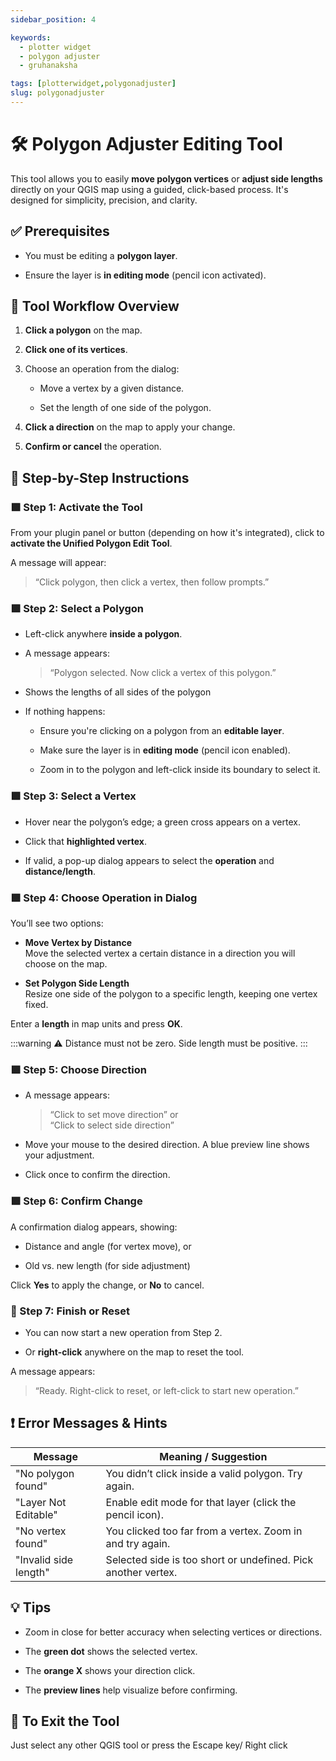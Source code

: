 ```yaml
---
sidebar_position: 4

keywords:
  - plotter widget
  - polygon adjuster
  - gruhanaksha

tags: [plotterwidget,polygonadjuster]
slug: polygonadjuster
---
```


# 🛠️ Polygon Adjuster Editing Tool

This tool allows you to easily **move polygon vertices** or **adjust side lengths** directly on your QGIS map using a guided, click-based process. It's designed for simplicity, precision, and clarity.

## ✅ Prerequisites

- You must be editing a **polygon layer**.

- Ensure the layer is **in editing mode** (pencil icon activated).

## 🔄 Tool Workflow Overview

1. **Click a polygon** on the map.

2. **Click one of its vertices**.

3. Choose an operation from the dialog:

   - Move a vertex by a given distance.

   - Set the length of one side of the polygon.

4. **Click a direction** on the map to apply your change.

5. **Confirm or cancel** the operation.

## 🧭 Step-by-Step Instructions

### 🟩 Step 1: Activate the Tool

From your plugin panel or button (depending on how it's integrated), click to **activate the Unified Polygon Edit Tool**.

A message will appear:

> “Click polygon, then click a vertex, then follow prompts.”

### 🟩 Step 2: Select a Polygon

- Left-click anywhere **inside a polygon**.

- A message appears:
  
  > “Polygon selected. Now click a vertex of this polygon.”

- Shows the lengths of all sides of the polygon

- If nothing happens:
  
  - Ensure you're clicking on a polygon from an **editable layer**.
  
  - Make sure the layer is in **editing mode** (pencil icon enabled).
  
  - Zoom in to the polygon and left-click inside its boundary to select it.

### 🟩 Step 3: Select a Vertex

- Hover near the polygon’s edge; a green cross appears on a vertex.

- Click that **highlighted vertex**.

- If valid, a pop-up dialog appears to select the **operation** and **distance/length**.

### 🟩 Step 4: Choose Operation in Dialog

You’ll see two options:

- **Move Vertex by Distance**  
  Move the selected vertex a certain distance in a direction you will choose on the map.

- **Set Polygon Side Length**  
  Resize one side of the polygon to a specific length, keeping one vertex fixed.

Enter a **length** in map units and press **OK**.

:::warning
⚠️ Distance must not be zero. Side length must be positive.
:::

### 🟩 Step 5: Choose Direction

- A message appears:
  
  > “Click to set move direction” or  
  > “Click to select side direction”

- Move your mouse to the desired direction. A blue preview line shows your adjustment.

- Click once to confirm the direction.

### 🟩 Step 6: Confirm Change

A confirmation dialog appears, showing:

- Distance and angle (for vertex move), or

- Old vs. new length (for side adjustment)

Click **Yes** to apply the change, or **No** to cancel.

### 🧹 Step 7: Finish or Reset

- You can now start a new operation from Step 2.

- Or **right-click** anywhere on the map to reset the tool.

A message appears:

> “Ready. Right-click to reset, or left-click to start new operation.”

## ❗ Error Messages & Hints

| Message               | Meaning / Suggestion                                          |
| --------------------- | ------------------------------------------------------------- |
| "No polygon found"    | You didn’t click inside a valid polygon. Try again.           |
| "Layer Not Editable"  | Enable edit mode for that layer (click the pencil icon).      |
| "No vertex found"     | You clicked too far from a vertex. Zoom in and try again.     |
| "Invalid side length" | Selected side is too short or undefined. Pick another vertex. |

## 💡 Tips

- Zoom in close for better accuracy when selecting vertices or directions.

- The **green dot** shows the selected vertex.

- The **orange X** shows your direction click.

- The **preview lines** help visualize before confirming.

## 🛑 To Exit the Tool

Just select any other QGIS tool or press the Escape key/ Right click
